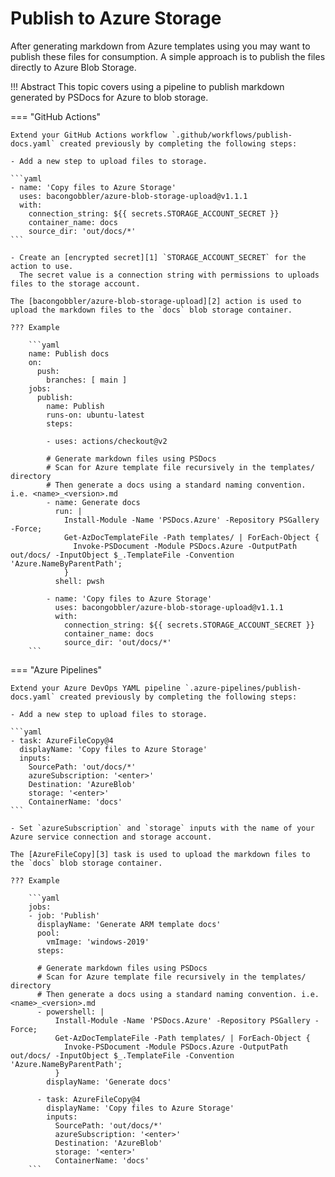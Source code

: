# Publish to Azure Storage

After generating markdown from Azure templates using you may want to publish these files for consumption.
A simple approach is to publish the files directly to Azure Blob Storage.

!!! Abstract
    This topic covers using a pipeline to publish markdown generated by PSDocs for Azure to blob storage.

=== "GitHub Actions"

    Extend your GitHub Actions workflow `.github/workflows/publish-docs.yaml` created previously by completing the following steps:

    - Add a new step to upload files to storage.

    ```yaml
    - name: 'Copy files to Azure Storage'
      uses: bacongobbler/azure-blob-storage-upload@v1.1.1
      with:
        connection_string: ${{ secrets.STORAGE_ACCOUNT_SECRET }}
        container_name: docs
        source_dir: 'out/docs/*'
    ```

    - Create an [encrypted secret][1] `STORAGE_ACCOUNT_SECRET` for the action to use.
      The secret value is a connection string with permissions to uploads files to the storage account.

    The [bacongobbler/azure-blob-storage-upload][2] action is used to upload the markdown files to the `docs` blob storage container.

    ??? Example

        ```yaml
        name: Publish docs
        on:
          push:
            branches: [ main ]
        jobs:
          publish:
            name: Publish
            runs-on: ubuntu-latest
            steps:

            - uses: actions/checkout@v2

            # Generate markdown files using PSDocs
            # Scan for Azure template file recursively in the templates/ directory
            # Then generate a docs using a standard naming convention. i.e. <name>_<version>.md
            - name: Generate docs
              run: |
                Install-Module -Name 'PSDocs.Azure' -Repository PSGallery -Force;
                Get-AzDocTemplateFile -Path templates/ | ForEach-Object {
                  Invoke-PSDocument -Module PSDocs.Azure -OutputPath out/docs/ -InputObject $_.TemplateFile -Convention 'Azure.NameByParentPath';
                }
              shell: pwsh

            - name: 'Copy files to Azure Storage'
              uses: bacongobbler/azure-blob-storage-upload@v1.1.1
              with:
                connection_string: ${{ secrets.STORAGE_ACCOUNT_SECRET }}
                container_name: docs
                source_dir: 'out/docs/*'
        ```

=== "Azure Pipelines"

    Extend your Azure DevOps YAML pipeline `.azure-pipelines/publish-docs.yaml` created previously by completing the following steps:

    - Add a new step to upload files to storage.

    ```yaml
    - task: AzureFileCopy@4
      displayName: 'Copy files to Azure Storage'
      inputs:
        SourcePath: 'out/docs/*'
        azureSubscription: '<enter>'
        Destination: 'AzureBlob'
        storage: '<enter>'
        ContainerName: 'docs'
    ```

    - Set `azureSubscription` and `storage` inputs with the name of your Azure service connection and storage account.

    The [AzureFileCopy][3] task is used to upload the markdown files to the `docs` blob storage container.

    ??? Example

        ```yaml
        jobs:
        - job: 'Publish'
          displayName: 'Generate ARM template docs'
          pool:
            vmImage: 'windows-2019'
          steps:

          # Generate markdown files using PSDocs
          # Scan for Azure template file recursively in the templates/ directory
          # Then generate a docs using a standard naming convention. i.e. <name>_<version>.md
          - powershell: |
              Install-Module -Name 'PSDocs.Azure' -Repository PSGallery -Force;
              Get-AzDocTemplateFile -Path templates/ | ForEach-Object {
                Invoke-PSDocument -Module PSDocs.Azure -OutputPath out/docs/ -InputObject $_.TemplateFile -Convention 'Azure.NameByParentPath';
              }
            displayName: 'Generate docs'

          - task: AzureFileCopy@4
            displayName: 'Copy files to Azure Storage'
            inputs:
              SourcePath: 'out/docs/*'
              azureSubscription: '<enter>'
              Destination: 'AzureBlob'
              storage: '<enter>'
              ContainerName: 'docs'
        ```

  [1]: https://docs.github.com/actions/reference/encrypted-secrets
  [2]: https://github.com/marketplace/actions/azure-blob-storage-upload
  [3]: https://docs.microsoft.com/azure/devops/pipelines/tasks/deploy/azure-file-copy?view=azure-devops
